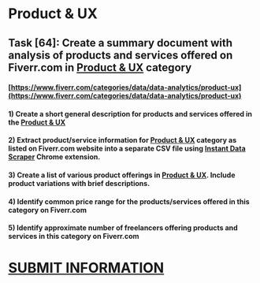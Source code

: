 # Product & UX
## Task [64]: Create a summary document with analysis of products and services offered on Fiverr.com in [Product & UX](https://www.fiverr.com/categories/data/data-analytics/product-ux) category
#### [https://www.fiverr.com/categories/data/data-analytics/product-ux](https://www.fiverr.com/categories/data/data-analytics/product-ux)
#### 1) Create a short general description for products and services offered in the [Product & UX](https://www.fiverr.com/categories/data/data-analytics/product-ux)
#### 2) Extract product/service information for [Product & UX](https://www.fiverr.com/categories/data/data-analytics/product-ux) category as listed on Fiverr.com website into a separate CSV file using [Instant Data Scraper](https://chrome.google.com/webstore/detail/instant-data-scraper/ofaokhiedipichpaobibbnahnkdoiiah) Chrome extension.
#### 3) Create a list of various product offerings in [Product & UX](https://www.fiverr.com/categories/data/data-analytics/product-ux). Include product variations with brief descriptions.
#### 4) Identify common price range for the products/services offered in this category on Fiverr.com
#### 5) Identify approximate number of freelancers offering products and services in this category on Fiverr.com

# [SUBMIT INFORMATION](https://forms.office.com/r/8AEKjkLxKG)
